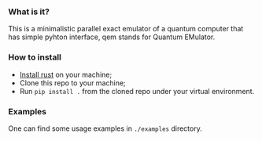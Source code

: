 ### What is it?
This is a minimalistic parallel exact emulator of a quantum computer that has
simple pyhton interface, qem stands for Quantum EMulator.

### How to install
- [Install rust](https://www.rust-lang.org/tools/install) on your machine;
- Clone this repo to your machine;
- Run `pip install .` from the cloned repo under your virtual environment.

### Examples
One can find some usage examples in `./examples` directory.
